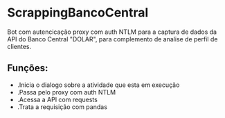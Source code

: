 # ScrappingBancoCentral
Bot com autencicação proxy com auth NTLM para a captura de dados da API do Banco Central "DOLAR", para complemento de analise de perfil de clientes.

## Funções:

* .Inicia o dialogo sobre a atividade que esta em execução
* .Passa pelo proxy com auth NTLM
* .Acessa a API com requests
* .Trata a requisição com pandas
